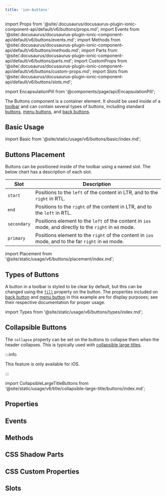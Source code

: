 ```yaml
---
title: 'ion-buttons'
---
```


import Props from '@site/.docusaurus/docusaurus-plugin-ionic-component-api/default/v6/buttons/props.md';
import Events from '@site/.docusaurus/docusaurus-plugin-ionic-component-api/default/v6/buttons/events.md';
import Methods from '@site/.docusaurus/docusaurus-plugin-ionic-component-api/default/v6/buttons/methods.md';
import Parts from '@site/.docusaurus/docusaurus-plugin-ionic-component-api/default/v6/buttons/parts.md';
import CustomProps from '@site/.docusaurus/docusaurus-plugin-ionic-component-api/default/v6/buttons/custom-props.md';
import Slots from '@site/.docusaurus/docusaurus-plugin-ionic-component-api/default/v6/buttons/slots.md';

<head>
  <title>ion-buttons: Toolbar Element with Named Slots for Buttons</title>
  <meta
    name="description"
    content="The Buttons component is a container element. Buttons placed in a toolbar should be inside the ion-buttons element and can be positioned using named slots."
  />
</head>

import EncapsulationPill from '@components/page/api/EncapsulationPill';

<EncapsulationPill type="scoped" />

The Buttons component is a container element. It should be used inside of a [toolbar](./toolbar) and can contain several types of buttons, including standard [buttons](./button), [menu buttons](./menu-button), and [back buttons](./back-button).

## Basic Usage

import Basic from '@site/static/usage/v6/buttons/basic/index.md';

<Basic />

## Buttons Placement

Buttons can be positioned inside of the toolbar using a named slot. The below chart has a description of each slot.

| Slot        | Description                                                                                             |
| ----------- | ------------------------------------------------------------------------------------------------------- |
| `start`     | Positions to the `left` of the content in LTR, and to the `right` in RTL.                               |
| `end`       | Positions to the `right` of the content in LTR, and to the `left` in RTL.                               |
| `secondary` | Positions element to the `left` of the content in `ios` mode, and directly to the `right` in `md` mode. |
| `primary`   | Positions element to the `right` of the content in `ios` mode, and to the far `right` in `md` mode.     |

import Placement from '@site/static/usage/v6/buttons/placement/index.md';

<Placement />

## Types of Buttons

A button in a toolbar is styled to be clear by default, but this can be changed using the [`fill`](./button#fill) property on the button. The properties included on [back button](./back-button) and [menu button](./menu-button) in this example are for display purposes; see their respective documentation for proper usage.

import Types from '@site/static/usage/v6/buttons/types/index.md';

<Types />

## Collapsible Buttons

The `collapse` property can be set on the buttons to collapse them when the header collapses. This is typically used with [collapsible large titles](./title#collapsible-large-titles).

:::info

This feature is only available for iOS.

:::

<!-- Reuse the playground from the Title directory -->

import CollapsibleLargeTitleButtons from '@site/static/usage/v6/title/collapsible-large-title/buttons/index.md';

<CollapsibleLargeTitleButtons />

## Properties

<Props />

## Events

<Events />

## Methods

<Methods />

## CSS Shadow Parts

<Parts />

## CSS Custom Properties

<CustomProps />

## Slots

<Slots />
